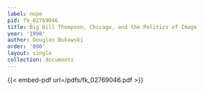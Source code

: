 ```yaml
---
label: nope
pid: fk_02769046
title: Big Bill Thompson, Chicago, and the Politics of Image
year: '1998'
author: Douglas Bukowski
order: '090'
layout: single
collection: documents
---
```



{{< embed-pdf url=/pdfs/fk_02769046.pdf >}}